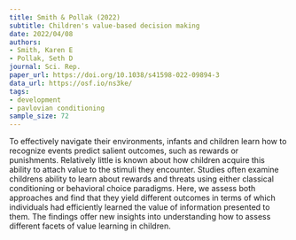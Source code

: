 ```yaml
---
title: Smith & Pollak (2022)
subtitle: Children's value-based decision making
date: 2022/04/08
authors:
- Smith, Karen E
- Pollak, Seth D
journal: Sci. Rep.
paper_url: https://doi.org/10.1038/s41598-022-09894-3
data_url: https://osf.io/ns3ke/
tags:
- development
- pavlovian conditioning
sample_size: 72
---
```


To effectively navigate their environments, infants and children learn how to recognize events predict salient outcomes, such as rewards or punishments. Relatively little is known about how children acquire this ability to attach value to the stimuli they encounter. Studies often examine childrens ability to learn about rewards and threats using either classical conditioning or behavioral choice paradigms. Here, we assess both approaches and find that they yield different outcomes in terms of which individuals had efficiently learned the value of information presented to them. The findings offer new insights into understanding how to assess different facets of value learning in children.
